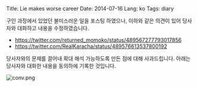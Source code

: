 Title: Lie makes worse career
Date: 2014-07-16
Lang: ko
Tags: diary


구인 과정에서 있었던 불미스러운 일을 포스팅 하였으나,
이하와 같은 의견이 있어 당사자와 대화하고 내용을 수정하였습니다.

  - <https://twitter.com/returned_momoko/status/489567277793017856>
  - <https://twitter.com/RealKaracha/status/489576613537800192>

당사자와의 문제를 끌어내 확대 해석 가능하도록 만든 점에 대해 사과드립니다.
아래는 당사자와 대화한 내용을 동의하에 기록한 것입니다.

![conv.png](./static/images/2014-07/conv.png)

